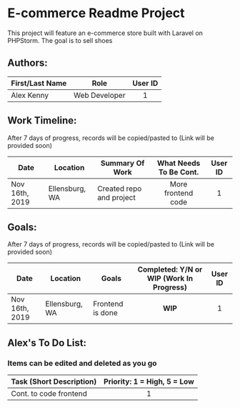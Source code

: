 # E-commerce Readme Project
This project will feature an e-commerce store built with Laravel on PHPStorm.
The goal is to sell shoes


## Authors:

| First/Last Name | Role | User ID |
| ---- | ---- | :----: |
| Alex Kenny | Web Developer | 1 | 


## Work Timeline:
After 7 days of progress, records will be copied/pasted to (Link will be provided soon) <!-- [Extended Work Time]() -->

| Date | Location | Summary Of Work | What Needs To Be Cont. | User ID |
| ---- | ---- | ---- | :----: | :----: |
| Nov 16th, 2019 | Ellensburg, WA | Created repo and project | More frontend code | 1 |


## Goals:
After 7 days of progress, records will be copied/pasted to (Link will be provided soon) <!-- [Extended Work Goals]() --> 

| Date | Location | Goals | Completed: **Y**/**N** or **WIP** (Work In Progress) | User ID |
| ---- | ---- | ---- | :----: | :----: |
| Nov 16th, 2019 | Ellensburg, WA | Frontend is done | **WIP** | 1 |


## Alex's To Do List:
### Items can be edited and deleted as you go 

| Task (Short Description) | Priority: 1 = High, 5 = Low | 
| ---- | :----: |
| Cont. to code frontend | 1 |

